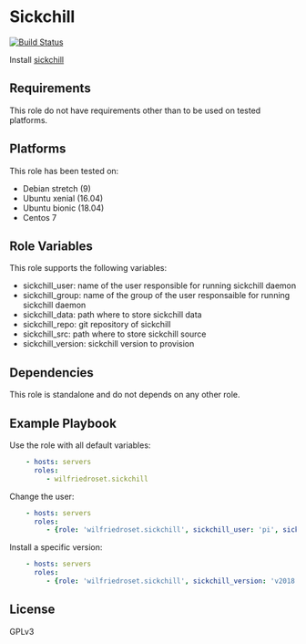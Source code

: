 Sickchill
=========
[![Build Status](https://travis-ci.org/wilfriedroset/sickchill.svg?branch=master)](https://travis-ci.org/wilfriedroset/sickchill)

Install [sickchill](https://github.com/sickchill/sickchill)

Requirements
------------

This role do not have requirements other than to be used on tested platforms.

Platforms
---------

This role has been tested on:

* Debian stretch (9)
* Ubuntu xenial (16.04)
* Ubuntu bionic (18.04)
* Centos 7

Role Variables
--------------

This role supports the following variables:
* sickchill_user: name of the user responsible for running sickchill daemon
* sickchill_group: name of the group of the user responsaible for running sickchill daemon
* sickchill_data: path where to store sickchill data
* sickchill_repo: git repository of sickchill
* sickchill_src: path where to store sickchill source
* sickchill_version: sickchill version to provision

Dependencies
------------

This role is standalone and do not depends on any other role.

Example Playbook
----------------

Use the role with all default variables:

```yaml
    - hosts: servers
      roles:
         - wilfriedroset.sickchill
```

Change the user:

```yaml
    - hosts: servers
      roles:
         - {role: 'wilfriedroset.sickchill', sickchill_user: 'pi', sickchill_group: 'pi'}
```

Install a specific version:

```yaml
    - hosts: servers
      roles:
         - {role: 'wilfriedroset.sickchill', sickchill_version: 'v2018.10.29-2'}
```

License
-------

GPLv3
